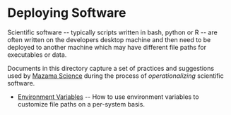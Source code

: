 # Deploying Software

Scientific software -- typically scripts written in bash, python or R -- are 
often written on the developers desktop machine and then need to be deployed
to another machine which may have different file paths for executables or data.

Documents in this directory capture a set of practices and suggestions used by 
[Mazama Science](http://mazamascienc.com) during the process of _operationalizing_
scientific software.

* [Environment Variables](environment-variables.md) -- How to use environment
variables to customize file paths on a per-system basis.
